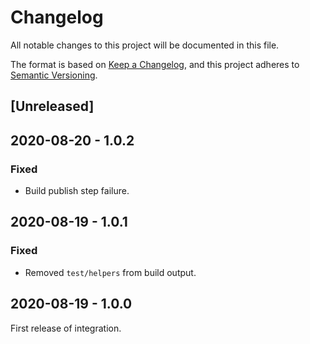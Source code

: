 # Changelog

All notable changes to this project will be documented in this file.

The format is based on [Keep a Changelog](https://keepachangelog.com/en/1.0.0/),
and this project adheres to
[Semantic Versioning](https://semver.org/spec/v2.0.0.html).

## [Unreleased]

## 2020-08-20 - 1.0.2

### Fixed

- Build publish step failure.

## 2020-08-19 - 1.0.1

### Fixed

- Removed `test/helpers` from build output.

## 2020-08-19 - 1.0.0

First release of integration.
